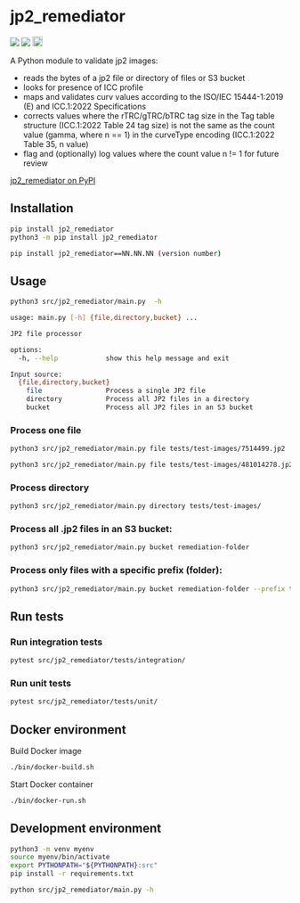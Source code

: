 # jp2_remediator

<!-- test and coverage badge from https://github.com/harvard-lts/etd-base-template/wiki --><a href="https://github.com/harvard-lts/jp2_remediator/actions/workflows/test.yml"><img src="https://github.com/harvard-lts/jp2_remediator/actions/workflows/test.yml/badge.svg"></a> <a href="https://github.com/harvard-lts/jp2_remediator/actions/workflows/test.yml"><img src="https://img.shields.io/endpoint?url=https://gist.githubusercontent.com/kimpham54/67d4eba1556653d896d2d36fcb3e5c7c/raw/covbadge.json"></a>
<!-- pypi badge from https://badge.fury.io/for/py/jp2_remediator --><a href="https://pypi.org/project/jp2_remediator"><img src="https://badge.fury.io/py/jp2-remediator.svg" alt="PyPI version" height="18"></a>

A Python module to validate jp2 images:
- reads the bytes of a jp2 file or directory of files or S3 bucket
- looks for presence of ICC profile
- maps and validates curv values according to the ISO/IEC 15444-1:2019 (E) and ICC.1:2022 Specifications
- corrects values where the rTRC/gTRC/bTRC tag size in the Tag table structure (ICC.1:2022 Table 24 tag size) is not the same as the count value (gamma, where n == 1) in the curveType encoding (ICC.1:2022 Table 35, n value)
- flag and (optionally) log values where the count value n != 1 for future review

<a href="https://pypi.org/project/jp2_remediator/">jp2_remediator on PyPI</a>

## Installation

```bash
pip install jp2_remediator
python3 -m pip install jp2_remediator

pip install jp2_remediator==NN.NN.NN (version number)
```

## Usage

```bash
python3 src/jp2_remediator/main.py  -h

usage: main.py [-h] {file,directory,bucket} ...

JP2 file processor

options:
  -h, --help            show this help message and exit

Input source:
  {file,directory,bucket}
    file                Process a single JP2 file
    directory           Process all JP2 files in a directory
    bucket              Process all JP2 files in an S3 bucket
```

### Process one file
```bash
python3 src/jp2_remediator/main.py file tests/test-images/7514499.jp2

python3 src/jp2_remediator/main.py file tests/test-images/481014278.jp2
```

### Process directory
```bash
python3 src/jp2_remediator/main.py directory tests/test-images/
```

### Process all .jp2 files in an S3 bucket:
```bash
python3 src/jp2_remediator/main.py bucket remediation-folder
```

### Process only files with a specific prefix (folder):
```bash
python3 src/jp2_remediator/main.py bucket remediation-folder --prefix testbatch_20240923`
```

## Run tests

### Run integration tests
```bash
pytest src/jp2_remediator/tests/integration/
```

### Run unit tests
```bash
pytest src/jp2_remediator/tests/unit/
```

## Docker environment

Build Docker image
```bash
./bin/docker-build.sh
```

Start Docker container
```bash
./bin/docker-run.sh
```

## Development environment
```bash
python3 -m venv myenv
source myenv/bin/activate
export PYTHONPATH="${PYTHONPATH}:src"
pip install -r requirements.txt

python src/jp2_remediator/main.py -h
```
